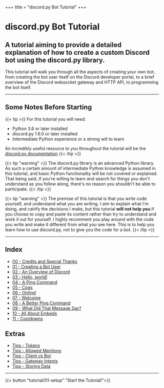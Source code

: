 +++
title = "discord.py Bot Tutorial"
+++

# discord.py Bot Tutorial

## A tutorial aiming to provide a detailed explanation of how to create a custom Discord bot using the discord.py library.

This tutorial will walk you through all the aspects of creating your own bot, from creating the bot user itself on the Discord developer portal, to a brief overview of the Discord websocket gateway and HTTP API, to programming the bot itself.

---

## Some Notes Before Starting

{{< tip >}}
For this tutorial you will need:
- Python 3.6 or later installed
- discord.py 1.6.0 or later installed
- Intermediate Python experience or a strong will to learn

An incredibly useful resource to you throughout the tutorial will be the [discord.py documentation](https://discordpy.readthedocs.io)
{{< /tip >}}

{{< tip "warning" >}}
The discord.py library is an advanced Python library. As such a certain amount of intermediate Python knowledge is assumed in this tutorial, and basic Python functionality will be not covered or explained. That being said, if you're willing to learn and search for things you don't understand as you follow along, there's no reason you shouldn't be able to participate.
{{< /tip >}}

{{< tip "warning" >}}
The premise of this tutorial is that you write code yourself, and understand what you are writing. I aim to explain what I'm doing, and calrify the decisions I make, but this tutorial **will not help you** if you choose to copy and paste its content rather than try to understand and work it out for yourself. I highly recomment you play around with the code you write and make it different from what you see here. This is to help you learn how to use discord.py, not to give you the code for a bot.
{{< /tip >}}

---

## Index

- [00 - Credits and Special Thanks](/tutorial/00-credits)
- [01 - Creating a Bot User](/tutorial/01-setup)
- [02 - An Overview of Discord](/tutorial/02-overview)
- [03 - Hello, world!](/tutorial/03-hello)
- [04 - A Ping Command](/tutorial/04-pong)
- [05 - Cogs](/tutorial/05-cogs)
- [06 - Online!](/tutorial/06-online)
- [07 - Welcome](/tutorial/07-welcome)
- [08 - A Better Ping Command](/tutorial/08-ping2)
- [09 - What Did That Message Say?](/tutorial/09-snipe)
- [10 - All About Embeds](/tutorial/10-embeds)
- [11 - Cooldowns](/tutorial/11-cooldowns)

## Extras

- [Tips - Tokens](/tips/tokens)
- [Tips - Allowed Mentions](/tips/mentions)
- [Tips - Client vs Bot](/tips/clientbot)
- [Tips - Gateway Intents](/tips/intents)
- [Tips - Storing Data](/tips/storage)

---

{{< button "tutorial/01-setup" "Start the Tutorial!">}}